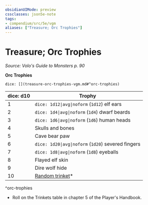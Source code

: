 ```yaml
---
obsidianUIMode: preview
cssclasses: json5e-note
tags:
- compendium/src/5e/vgm
aliases: ["Treasure; Orc Trophies"]
---
```

# Treasure; Orc Trophies
*Source: Volo's Guide to Monsters p. 90* 

**Orc Trophies**

`dice: [](treasure-orc-trophies-vgm.md#^orc-trophies)`

| dice: d10 | Trophy |
|-----------|--------|
| 1 | `dice: 1d12\|avg\|noform` (`1d12`) elf ears |
| 2 | `dice: 1d4\|avg\|noform` (`1d4`) dwarf beards |
| 3 | `dice: 1d6\|avg\|noform` (`1d6`) human heads |
| 4 | Skulls and bones |
| 5 | Cave bear paw |
| 6 | `dice: 1d20\|avg\|noform` (`1d20`) severed fingers |
| 7 | `dice: 1d8\|avg\|noform` (`1d8`) eyeballs |
| 8 | Flayed elf skin |
| 9 | Dire wolf hide |
| 10 | [Random trinket](/3-Mechanics/CLI/items/trinket.md)* |
^orc-trophies

* Roll on the Trinkets table in chapter 5 of the Player's Handbook.